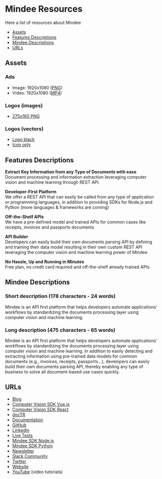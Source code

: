 # Mindee Resources

Here a list of resources about Mindee

- [Assets](#assets)
- [Features Descriptions](#features-descriptions)
- [Mindee Descriptions](#mindee-descriptions)
- [URLs](#urls)

## Assets

### Ads
- Image: 1920x1080 ([PNG](mindee/ad-1920x1080.png))
- Video: 1920x1080 ([MP4](mindee/ad-1920x1080.mp4))

### Logos (images)
- [275x160 PNG](mindee/Logo-275x160.png)

### Logos (vectors)
- [Logo black](mindee/logo.svg)
- [Icon only](mindee/logo-icon.svg)

## Features Descriptions

**Extract Key Information from any Type of Documents with ease**  
Document processing and information extraction leveraging computer vision and machine learning through REST API.

**Developer-First Platform**  
We offer a REST API that can easily be called from any type of application or programming languages, in addition to providing SDKs for Node.js and Python (more languages & frameworks are coming)

**Off-the-Shelf APIs**  
We have a pre-defined model and trained APIs for common cases like receipts, invoices and passports documents

**API Builder**  
Developers can easily build their own documents parsing API by defining and training their data model resulting in their own custom REST API leveraging the computer vision and machine learning power of Mindee

**No Hassle, Up and Running in Minutes**  
Free plan, no credit card required and off-the-shelf already trained APIs

## Mindee Descriptions

### Short description (178 characters - 24 words)
Mindee is an API first platform that helps developers automate applications' workflows by standardizing the documents processing layer using computer vision and machine learning.

### Long description (475 characters - 65 words)
Mindee is an API first platform that helps developers automate applications' workflows by standardizing the documents processing layer using computer vision and machine learning. In addition to easily detecting and extracting information using pre-trained data models for common documents (e.g., invoices, receipts, passports...), developers can easily build their own documents parsing API, thereby enabling any type of business to solve all document-based use cases quickly.

## URLs

- [Blog](https://blog.mindee.com)
- [Computer Vision SDK Vue.js](https://github.com/mindee/vue-mindee-js)
- [Computer Vision SDK React](https://github.com/mindee/react-mindee-js)
- [docTR](https://github.com/mindee/doctr)
- [Documentation](https://developers.mindee.com/docs)
- [GitHub](https://github.com/mindee)
- [LinkedIn](https://www.linkedin.com/company/mindee/)
- [Live Tests](https://mindee.com/live-test)
- [Mindee SDK Node.js](https://github.com/mindee/mindee-api-nodejs)
- [Mindee SDK Python](https://github.com/mindee/mindee-api-python)
- [Newsletter](https://newsletter.mindee.com)
- [Slack Community](https://slack.mindee.com)
- [Twitter](https://twitter.com/mindeeAPI)
- [Website](https://mindee.com)
- [YouTube](https://www.youtube.com/channel/UCXcb0H4P81RqvvvFfWdszoA) (video tutorials)
